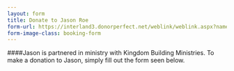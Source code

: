 ```yaml
---
layout: form
title: Donate to Jason Roe
form-url: https://interland3.donorperfect.net/weblink/weblink.aspx?name=kbm&id=40
form-image-class: booking-form
---
```


####Jason is partnered in ministry with Kingdom Building Ministries. To make a donation to Jason, simply fill out the form seen below.